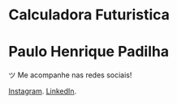 # Calculadora Futuristica

<h1>Paulo Henrique Padilha</h1>

ツ Me acompanhe nas redes sociais!

<a href="https://www.instagram.com/opaulopadilha">Instagram</a>.
<a href="https://www.linkedin.com/in/padilha-dev/">LinkedIn</a>.
